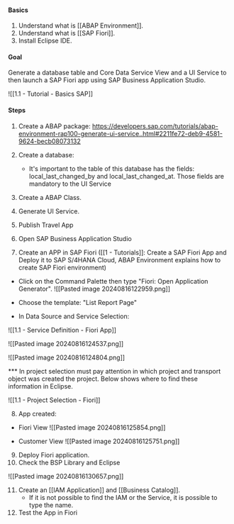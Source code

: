 #### Basics

1) Understand what is [[ABAP Environment]].
2) Understand what is [[SAP Fiori]].
3) Install Eclipse IDE. 

#### Goal

Generate a database table and Core Data Service View and a UI Service to then launch a SAP Fiori app using SAP Business Application Studio. 

![[1.1 - Tutorial - Basics SAP]]

#### Steps

1) Create a ABAP package: https://developers.sap.com/tutorials/abap-environment-rap100-generate-ui-service..html#2211fe72-deb9-4581-9624-becb08073132
2) Create a database:

	+ It's important to the table of this database has the fields: local_last_changed_by and local_last_changed_at. Those fields are mandatory to the UI Service

3) Create a ABAP Class.
4) Generate UI Service.
5) Publish Travel App
6) Open SAP Business Application Studio 
7) Create an APP in SAP Fiori ([[1 - Tutorials]]: Create a SAP Fiori App and Deploy it to SAP S/4HANA Cloud, ABAP Environment explains how to create SAP Fiori environment)
	
 + Click on the Command Palette then type "Fiori: Open Application Generator".
![[Pasted image 20240816122959.png]]

+ Choose the template: "List Report Page"
+ In Data Source and Service Selection:

![[1.1 - Service Definition - Fiori App]]

![[Pasted image 20240816124537.png]]

![[Pasted image 20240816124804.png]]

*** In project selection must pay attention in which project and transport object was created the project. Below shows where to find these information in Eclipse.

![[1.1 - Project Selection - Fiori]]

8) App created: 
+ Fiori View
![[Pasted image 20240816125854.png]]

 + Customer View 
![[Pasted image 20240816125751.png]]

9) Deploy Fiori application. 
10) Check the BSP Library and Eclipse

![[Pasted image 20240816130657.png]]

11) Create an [[IAM Application]] and [[Business Catalog]].
	+ If it is not possible to find the IAM or the Service, it is possible to type the name. 
1) Test the App in Fiori
